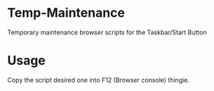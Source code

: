 # Temp-Maintenance
Temporary maintenance browser scripts for the Taskbar/Start Button

# Usage
Copy the script desired one into F12 (Browser console) thingie.
